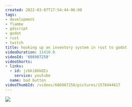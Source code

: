 ```yaml
---
created: 2022-03-07T17:54:44-06:00
tags:
- development
- flambe
- gdscript
- godot
- rust
- twitch
title: hooking up an inventory system in rust to godot
videoDuration: 11410.0
videoId: '686987258'
videoShorts:
- links:
  - id: jzbki8bkQIs
    service: youtube
  name: bad button
videoThumbId: /videos/686987258/pictures/1578444617
---
```


![](20220307235444.jpg)
